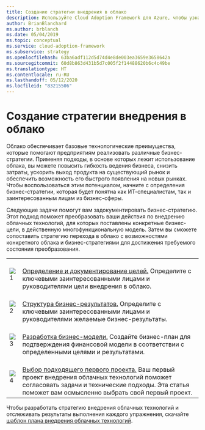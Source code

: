```yaml
---
title: Создание стратегии внедрения в облако
description: Используйте Cloud Adoption Framework для Azure, чтобы узнать, как облако может помочь оптимизировать бизнес-стратегию.
author: BrianBlanchard
ms.author: brblanch
ms.date: 05/04/2019
ms.topic: conceptual
ms.service: cloud-adoption-framework
ms.subservice: strategy
ms.openlocfilehash: 63ba6adf112d5d74d4e8de003ea3659e3658642a
ms.sourcegitcommit: 60d8b863d431b5d7c005f2f14488620b6c4c49be
ms.translationtype: HT
ms.contentlocale: ru-RU
ms.lasthandoff: 05/12/2020
ms.locfileid: "83215506"
---
```

<!-- markdownlint-disable MD026 -->

# <a name="develop-a-cloud-adoption-strategy"></a>Создание стратегии внедрения в облако

Облако обеспечивает базовые технологические преимущества, которые помогают предприятиям реализовать различные бизнес-стратегии. Применяя подходы, в основе которых лежит использование облака, вы можете повысить гибкость ведения бизнеса, снизить затраты, ускорить выход продукта на существующий рынок и обеспечить возможность его быстрого появления на новых рынках. Чтобы воспользоваться этим потенциалом, начните с определения бизнес-стратегии, которая будет понятна как ИТ-специалистам, так и заинтересованным лицам из бизнес-сферы.

Следующие задачи помогут вам задокументировать бизнес-стратегию. Этот подход поможет преобразовать ваши действия по внедрению облачных технологий, для которых поставлены конкретные бизнес-цели, в действенную многофункциональную модель. Затем вы сможете сопоставить стратегию перехода в облако с возможностями конкретного облака и бизнес-стратегиями для достижения требуемого состояния преобразования.

<!-- markdownlint-disable MD033 -->
<!-- docsTest:ignore images _images -->

| | |
|---|---|
| ![1](../_images/icons/1.png)     | <br>[Определение и документирование целей.](./motivations.md) Определите с ключевыми заинтересованными лицами и руководителями цели внедрения в облако.                                |
| ![2](../_images/icons/2.png)     | <br>[Структура бизнес-результатов.](./business-outcomes/index.md) Определите с ключевыми заинтересованными лицами и руководителями желаемые бизнес-результаты.                                |
| ![3](../_images/icons/3.png)     | <br>[Разработка бизнес-модели.](./cloud-migration-business-case.md) Создайте бизнес-план для подтверждения финансовой модели в соответствии с определенными целями и результатами.                                |
| ![4](../_images/icons/4.png)      | <br>[Выбор подходящего первого проекта.](./first-adoption-project.md) Ваш первый проект внедрения облачных технологий поможет согласовать задачи и технические подходы. Эта статья поможет вам осмысленно выбрать свой первый проект.                        |

Чтобы разработать стратегию внедрения облачных технологий и отслеживать результаты выполнения каждого упражнения, скачайте [шаблон плана внедрения облачных технологий](https://archcenter.blob.core.windows.net/cdn/fusion/readiness/Microsoft-Cloud-Adoption-Framework-Strategy-and-Plan-Template.docx).
